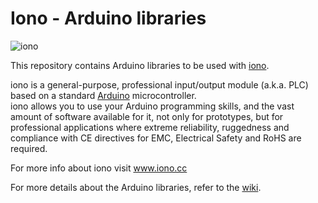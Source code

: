 # Iono - Arduino libraries

![iono](https://www.iono.cc/app/uploads/2015/02/logo.png)

This repository contains Arduino libraries to be used with [iono](http://www.iono.cc/).  

iono is a general-purpose, professional input/output module (a.k.a. PLC) based on a standard [Arduino](http://www.arduino.cc/) microcontroller.  
iono allows you to use your Arduino programming skills, and the vast amount of software available for it, not only for prototypes, but for professional applications where extreme reliability, ruggedness and compliance with CE directives for EMC, Electrical Safety and RoHS are required.

For more info about iono visit www.iono.cc  

For more details about the Arduino libraries, refer to the [wiki](../../wiki).
